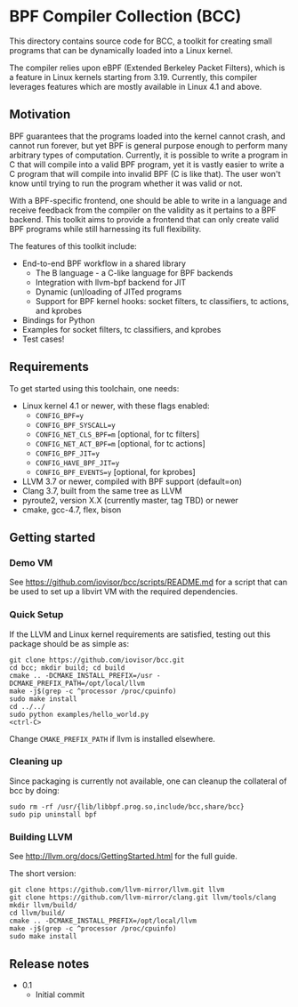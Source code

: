 # BPF Compiler Collection (BCC)

This directory contains source code for BCC, a toolkit for creating small
programs that can be dynamically loaded into a Linux kernel.

The compiler relies upon eBPF (Extended Berkeley Packet Filters), which is a
feature in Linux kernels starting from 3.19. Currently, this compiler leverages
features which are mostly available in Linux 4.1 and above.

## Motivation

BPF guarantees that the programs loaded into the kernel cannot crash, and
cannot run forever, but yet BPF is general purpose enough to perform many
arbitrary types of computation. Currently, it is possible to write a program in
C that will compile into a valid BPF program, yet it is vastly easier to
write a C program that will compile into invalid BPF (C is like that). The user
won't know until trying to run the program whether it was valid or not.

With a BPF-specific frontend, one should be able to write in a language and
receive feedback from the compiler on the validity as it pertains to a BPF
backend. This toolkit aims to provide a frontend that can only create valid BPF
programs while still harnessing its full flexibility.

The features of this toolkit include:
* End-to-end BPF workflow in a shared library
  * The B language - a C-like language for BPF backends
  * Integration with llvm-bpf backend for JIT
  * Dynamic (un)loading of JITed programs
  * Support for BPF kernel hooks: socket filters, tc classifiers,
      tc actions, and kprobes
* Bindings for Python
* Examples for socket filters, tc classifiers, and kprobes
* Test cases!

## Requirements

To get started using this toolchain, one needs:
* Linux kernel 4.1 or newer, with these flags enabled:
  * `CONFIG_BPF=y`
  * `CONFIG_BPF_SYSCALL=y`
  * `CONFIG_NET_CLS_BPF=m` [optional, for tc filters]
  * `CONFIG_NET_ACT_BPF=m` [optional, for tc actions]
  * `CONFIG_BPF_JIT=y`
  * `CONFIG_HAVE_BPF_JIT=y`
  * `CONFIG_BPF_EVENTS=y` [optional, for kprobes]
* LLVM 3.7 or newer, compiled with BPF support (default=on)
* Clang 3.7, built from the same tree as LLVM
* pyroute2, version X.X (currently master, tag TBD) or newer
* cmake, gcc-4.7, flex, bison

## Getting started

### Demo VM

See https://github.com/iovisor/bcc/scripts/README.md for a script that can
be used to set up a libvirt VM with the required dependencies.

### Quick Setup

If the LLVM and Linux kernel requirements are satisfied, testing out this
package should be as simple as:

```
git clone https://github.com/iovisor/bcc.git
cd bcc; mkdir build; cd build
cmake .. -DCMAKE_INSTALL_PREFIX=/usr -DCMAKE_PREFIX_PATH=/opt/local/llvm
make -j$(grep -c ^processor /proc/cpuinfo)
sudo make install
cd ../../
sudo python examples/hello_world.py
<ctrl-C>
```

Change `CMAKE_PREFIX_PATH` if llvm is installed elsewhere.

### Cleaning up

Since packaging is currently not available, one can cleanup the collateral of
bcc by doing:

```
sudo rm -rf /usr/{lib/libbpf.prog.so,include/bcc,share/bcc}
sudo pip uninstall bpf
```

### Building LLVM

See http://llvm.org/docs/GettingStarted.html for the full guide.

The short version:

```
git clone https://github.com/llvm-mirror/llvm.git llvm
git clone https://github.com/llvm-mirror/clang.git llvm/tools/clang
mkdir llvm/build/
cd llvm/build/
cmake .. -DCMAKE_INSTALL_PREFIX=/opt/local/llvm
make -j$(grep -c ^processor /proc/cpuinfo)
sudo make install
```

## Release notes

* 0.1
  * Initial commit
